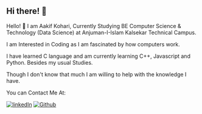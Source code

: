 ## Hi there! 👋
Hello! 👋 I am Aakif Kohari,
Currently Studying BE Computer Science & Technology (Data Science)
at Anjuman-I-Islam Kalsekar Technical Campus.

I am Interested in Coding as I am fascinated by how computers work.

I have learned C language and am currently learning C++, Javascript and Python. Besides my usual Studies.

Though I don't know that much I am willing to help with the knowledge I have.

You can Contact Me At:

[![linkedIn](https://github.com/Aakif-Kohari/Aakif-Kohari/assets/159609181/d49830b6-dbdc-4036-b398-76861a06914c)](https://www.linkedin.com/in/aakif-kohari/)
[![Github](https://github.com/Aakif-Kohari/Aakif-Kohari/assets/159609181/829ecfee-2c26-4f89-939f-cf89bbab3823)](https://github.com/Aakif-Kohari)




<!--
Here are some ideas to get you started:

- 🔭 I’m currently working on ...
- 🌱 I’m currently learning ...
- 👯 I’m looking to collaborate on ...
- 🤔 I’m looking for help with ...
- 💬 Ask me about ...
- 📫 How to reach me: ...
- 😄 Pronouns: ...
- ⚡ Fun fact: ...
-->
